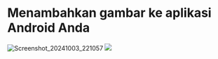 # Menambahkan gambar ke aplikasi Android Anda
![Screenshot_20241003_221057](https://github.com/user-attachments/assets/30ac459d-e942-4bc2-92fc-1e53f789c61f)
<img src="gambar/contoh.png" lebar="300" />
